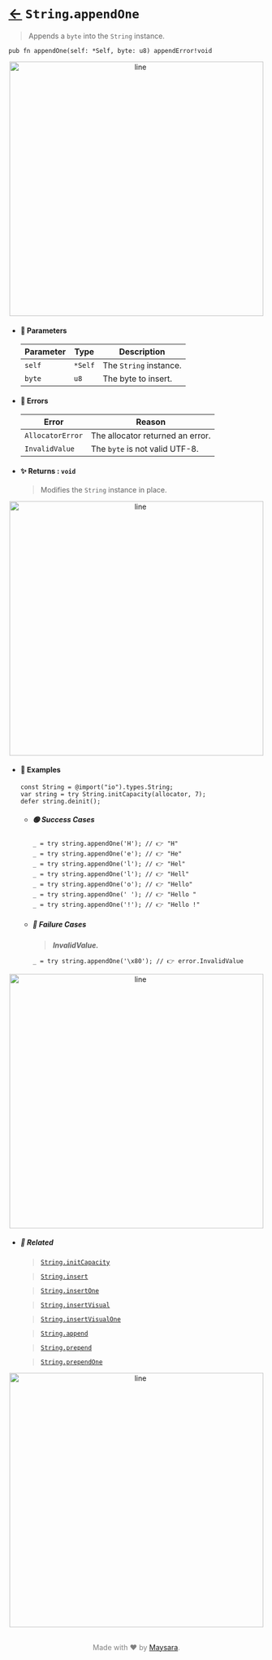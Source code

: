 # [←](../String.md) `String`.`appendOne`

> Appends a `byte` into the `String` instance.

```zig
pub fn appendOne(self: *Self, byte: u8) appendError!void
```


<div align="center">
<img src="https://raw.githubusercontent.com/Super-ZIG/io/refs/heads/main/dist/img/md/line.png" alt="line" style="width:500px;"/>
</div>

- #### 🧩 Parameters

    | Parameter | Type    | Description            |
    | --------- | ------- | ---------------------- |
    | `self`    | `*Self` | The `String` instance. |
    | `byte`    | `u8`    | The byte to insert.    |

- #### 🚫 Errors
    
    | Error             | Reason                           |
    | ----------------- | -------------------------------- |
    | `AllocatorError` | The allocator returned an error. |
    | `InvalidValue`    | The `byte` is not valid UTF-8.   |

- #### ✨ Returns : `void`

    > Modifies the `String` instance in place.

<div align="center">
<img src="https://raw.githubusercontent.com/Super-ZIG/io/refs/heads/main/dist/img/md/line.png" alt="line" style="width:500px;"/>
</div>

- #### 🧪 Examples

    ```zig
    const String = @import("io").types.String;
    var string = try String.initCapacity(allocator, 7);
    defer string.deinit();
    ```

    - ##### 🟢 Success Cases

        ```zig
        _ = try string.appendOne('H'); // 👉 "H"
        _ = try string.appendOne('e'); // 👉 "He"
        _ = try string.appendOne('l'); // 👉 "Hel"
        _ = try string.appendOne('l'); // 👉 "Hell"
        _ = try string.appendOne('o'); // 👉 "Hello"
        _ = try string.appendOne(' '); // 👉 "Hello "
        _ = try string.appendOne('!'); // 👉 "Hello !"
        ```

    - ##### 🔴 Failure Cases
        
        > **_InvalidValue._**

        ```zig
        _ = try string.appendOne('\x80'); // 👉 error.InvalidValue
        ```
        
<div align="center">
<img src="https://raw.githubusercontent.com/Super-ZIG/io/refs/heads/main/dist/img/md/line.png" alt="line" style="width:500px;"/>
</div>

- ##### 🔗 Related

  > [`String.initCapacity`](./initCapacity.md)

  > [`String.insert`](./insert.md)

  > [`String.insertOne`](./insertOne.md)

  > [`String.insertVisual`](./insertVisual.md)

  > [`String.insertVisualOne`](./insertVisualOne.md)

  > [`String.append`](./append.md)

  > [`String.prepend`](./prepend.md)

  > [`String.prependOne`](./prependOne.md)

<div align="center">
<img src="https://raw.githubusercontent.com/Super-ZIG/io/refs/heads/main/dist/img/md/line.png" alt="line" style="width:500px;"/>
</div>

<p align="center" style="color:grey;"><br />Made with ❤️ by <a href="http://github.com/maysara-elshewehy" target="blank">Maysara</a>.</p>